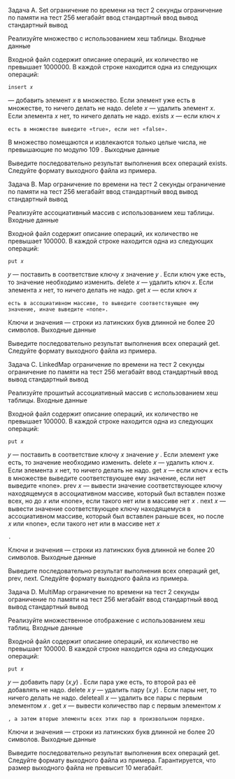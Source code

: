 Задача A. Set
ограничение по времени на тест
2 секунды
ограничение по памяти на тест
256 мегабайт
ввод
стандартный ввод
вывод
стандартный вывод

Реализуйте множество с использованием хеш таблицы.
Входные данные

Входной файл содержит описание операций, их количество не превышает 1000000. В каждой строке находится одна из следующих операций:

    insert 𝑥

 — добавить элемент 𝑥
в множество. Если элемент уже есть в множестве, то ничего делать не надо.
delete 𝑥
 — удалить элемент 𝑥. Если элемента 𝑥
нет, то ничего делать не надо.
exists 𝑥
 — если ключ 𝑥

    есть в множестве выведите «true», если нет «false». 

В множество помещаются и извлекаются только целые числа, не превышающие по модулю 109
.
Выходные данные

Выведите последовательно результат выполнения всех операций exists. Следуйте формату выходного файла из примера.







Задача B. Map
ограничение по времени на тест
2 секунды
ограничение по памяти на тест
256 мегабайт
ввод
стандартный ввод
вывод
стандартный вывод

Реализуйте ассоциативный массив с использованием хеш таблицы.
Входные данные

Входной файл содержит описание операций, их количество не превышает 100000. В каждой строке находится одна из следующих операций:

    put 𝑥

𝑦 — поставить в соответствие ключу 𝑥 значение 𝑦
. Если ключ уже есть, то значение необходимо изменить.
delete 𝑥
 — удалить ключ 𝑥. Если элемента 𝑥
нет, то ничего делать не надо.
get 𝑥
 — если ключ 𝑥

    есть в ассоциативном массиве, то выведите соответствующее ему значение, иначе выведите «none». 

Ключи и значения — строки из латинских букв длинной не более 20 символов.
Выходные данные

Выведите последовательно результат выполнения всех операций get. Следуйте формату выходного файла из примера.








Задача C. LinkedMap
ограничение по времени на тест
2 секунды
ограничение по памяти на тест
256 мегабайт
ввод
стандартный ввод
вывод
стандартный вывод

Реализуйте прошитый ассоциативный массив с использованием хеш таблицы.
Входные данные

Входной файл содержит описание операций, их количество не превышает 100000. В каждой строке находится одна из следующих операций:

    put 𝑥

𝑦 — поставить в соответствие ключу 𝑥 значение 𝑦
. Если элемент уже есть, то значение необходимо изменить.
delete 𝑥
 — удалить ключ 𝑥. Если элемента 𝑥
нет, то ничего делать не надо.
get 𝑥
 — если ключ 𝑥
есть в множестве выведите соответствующее ему значение, если нет выведите «none».
prev 𝑥
 — вывести значение соответствующее ключу находящемуся в ассоциативном массиве, который был вставлен позже всех, но до 𝑥 или «none», если такого нет или в массиве нет 𝑥
.
next 𝑥
 — вывести значение соответствующее ключу находящемуся в ассоциативном массиве, который был вставлен раньше всех, но после 𝑥 или «none», если такого нет или в массиве нет 𝑥

    . 

Ключи и значения — строки из латинских букв длинной не более 20 символов.
Выходные данные

Выведите последовательно результат выполнения всех операций get, prev, next. Следуйте формату выходного файла из примера.






Задача D. MultiMap
ограничение по времени на тест
2 секунды
ограничение по памяти на тест
256 мегабайт
ввод
стандартный ввод
вывод
стандартный вывод

Реализуйте множественное отображение с использованием хеш таблиц.
Входные данные

Входной файл содержит описание операций, их количество не превышает 100000. В каждой строке находится одна из следующих операций:

    put 𝑥

𝑦 — добавить пару (𝑥,𝑦)
. Если пара уже есть, то второй раз её добавлять не надо.
delete 𝑥
𝑦 — удалить пару (𝑥,𝑦)
. Если пары нет, то ничего делать не надо.
deleteall 𝑥
 — удалить все пары с первым элементом 𝑥
.
get 𝑥
 — вывести количество пар с первым элементом 𝑥

    , а затем вторые элементы всех этих пар в произвольном порядке. 

Ключи и значения — строки из латинских букв длинной не более 20 символов.
Выходные данные

Выведите последовательно результат выполнения всех операций get. Следуйте формату выходного файла из примера. Гарантируется, что размер выходного файла не превысит 10
мегабайт.
